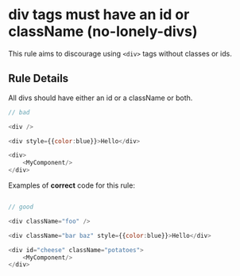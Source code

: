 # div tags must have an id or className (no-lonely-divs)

This rule aims to discourage using `<div>` tags without classes or ids.

## Rule Details

All divs should have either an id or a className or both.

```js
// bad

<div />

<div style={{color:blue}}>Hello</div>

<div>
    <MyComponent/>
</div>

```

Examples of **correct** code for this rule:

```js

// good

<div className="foo" />

<div className="bar baz" style={{color:blue}}>Hello</div>

<div id="cheese" className="potatoes">
    <MyComponent/>
</div>

```
